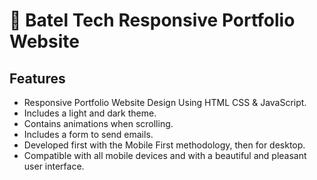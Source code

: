 # 💼 Batel Tech Responsive Portfolio Website

## Features

- Responsive Portfolio Website Design Using HTML CSS & JavaScript.
- Includes a light and dark theme.
- Contains animations when scrolling.
- Includes a form to send emails.
- Developed first with the Mobile First methodology, then for desktop.
- Compatible with all mobile devices and with a beautiful and pleasant user interface.
